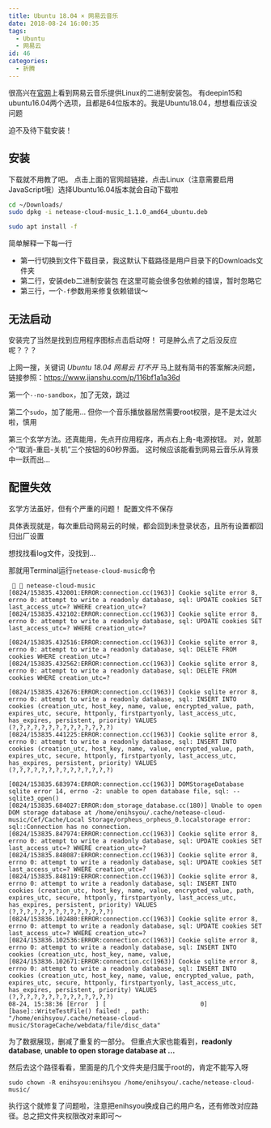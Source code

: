 ```yaml
---
title: Ubuntu 18.04 × 网易云音乐
date: 2018-08-24 16:00:35
tags:
  - Ubuntu
  - 网易云
id: 46
categories:
  - 折腾
---
```


很高兴在[官网](https://music.163.com/#/download)上看到网易云音乐提供Linux的二进制安装包。
有deepin15和ubuntu16.04两个选项，且都是64位版本的。我是Ubuntu18.04，想想看应该没问题

迫不及待下载安装！

<!--more-->

## 安装
下载就不用教了吧。
点击上面的官网超链接，点击Linux（注意需要启用JavaScript哦）选择Ubuntu16.04版本就会自动下载啦

```bash
cd ~/Downloads/
sudo dpkg -i netease-cloud-music_1.1.0_amd64_ubuntu.deb 

sudo apt install -f
```
简单解释一下每一行

- 第一行切换到文件下载目录，我这默认下载路径是用户目录下的Downloads文件夹
- 第二行，安装deb二进制安装包
    在这里可能会很多包依赖的错误，暂时忽略它
- 第三行，一个`-f`参数用来修复依赖错误～

## 无法启动

安装完了当然是找到应用程序图标点击启动呀！
可是肿么点了之后没反应呢？？？

上网一搜，关键词 *Ubuntu 18.04 网易云 打不开*
马上就有简书的答案解决问题，链接参照：https://www.jianshu.com/p/116bf1a1a36d

第一个`--no-sandbox`，加了无效，跳过


第二个`sudo`，加了能用…
但你一个音乐播放器居然需要root权限，是不是太过火啦，慎用

第三个玄学方法。还真能用，先点开应用程序，再点右上角-电源按钮。
对，就那个“取消-重启-关机”三个按钮的60秒界面。
这时候应该能看到网易云音乐从背景中一跃而出…

## 配置失效

玄学方法虽好，但有个严重的问题！
配置文件不保存

具体表现就是，每次重启动网易云的时候，都会回到未登录状态，且所有设置都回归出厂设置

想找找看log文件，没找到…

那就用Terminal运行`netease-cloud-music`命令

       netease-cloud-music                
    [0824/153835.432001:ERROR:connection.cc(1963)] Cookie sqlite error 8, errno 0: attempt to write a readonly database, sql: UPDATE cookies SET last_access_utc=? WHERE creation_utc=?
    [0824/153835.432102:ERROR:connection.cc(1963)] Cookie sqlite error 8, errno 0: attempt to write a readonly database, sql: UPDATE cookies SET last_access_utc=? WHERE creation_utc=?

    [0824/153835.432516:ERROR:connection.cc(1963)] Cookie sqlite error 8, errno 0: attempt to write a readonly database, sql: DELETE FROM cookies WHERE creation_utc=?
    [0824/153835.432562:ERROR:connection.cc(1963)] Cookie sqlite error 8, errno 0: attempt to write a readonly database, sql: DELETE FROM cookies WHERE creation_utc=?

    [0824/153835.432676:ERROR:connection.cc(1963)] Cookie sqlite error 8, errno 0: attempt to write a readonly database, sql: INSERT INTO cookies (creation_utc, host_key, name, value, encrypted_value, path, expires_utc, secure, httponly, firstpartyonly, last_access_utc, has_expires, persistent, priority) VALUES (?,?,?,?,?,?,?,?,?,?,?,?,?,?)
    [0824/153835.441225:ERROR:connection.cc(1963)] Cookie sqlite error 8, errno 0: attempt to write a readonly database, sql: INSERT INTO cookies (creation_utc, host_key, name, value, encrypted_value, path, expires_utc, secure, httponly, firstpartyonly, last_access_utc, has_expires, persistent, priority) VALUES (?,?,?,?,?,?,?,?,?,?,?,?,?,?)

    [0824/153835.683974:ERROR:connection.cc(1963)] DOMStorageDatabase sqlite error 14, errno -2: unable to open database file, sql: -- sqlite3_open()
    [0824/153835.684027:ERROR:dom_storage_database.cc(180)] Unable to open DOM storage database at /home/enihsyou/.cache/netease-cloud-music/Cef/Cache/Local Storage/orpheus_orpheus_0.localstorage error: sql::Connection has no connection.
    [0824/153835.847974:ERROR:connection.cc(1963)] Cookie sqlite error 8, errno 0: attempt to write a readonly database, sql: UPDATE cookies SET last_access_utc=? WHERE creation_utc=?
    [0824/153835.848087:ERROR:connection.cc(1963)] Cookie sqlite error 8, errno 0: attempt to write a readonly database, sql: UPDATE cookies SET last_access_utc=? WHERE creation_utc=?
    [0824/153835.848119:ERROR:connection.cc(1963)] Cookie sqlite error 8, errno 0: attempt to write a readonly database, sql: INSERT INTO cookies (creation_utc, host_key, name, value, encrypted_value, path, expires_utc, secure, httponly, firstpartyonly, last_access_utc, has_expires, persistent, priority) VALUES (?,?,?,?,?,?,?,?,?,?,?,?,?,?)
    [0824/153836.102480:ERROR:connection.cc(1963)] Cookie sqlite error 8, errno 0: attempt to write a readonly database, sql: UPDATE cookies SET last_access_utc=? WHERE creation_utc=?
    [0824/153836.102536:ERROR:connection.cc(1963)] Cookie sqlite error 8, errno 0: attempt to write a readonly database, sql: INSERT INTO cookies (creation_utc, host_key, name, value, 
    [0824/153836.102671:ERROR:connection.cc(1963)] Cookie sqlite error 8, errno 0: attempt to write a readonly database, sql: INSERT INTO cookies (creation_utc, host_key, name, value, encrypted_value, path, expires_utc, secure, httponly, firstpartyonly, last_access_utc, has_expires, persistent, priority) VALUES (?,?,?,?,?,?,?,?,?,?,?,?,?,?)
    08-24, 15:38:36 [Error  ] [                          0] [base]::WriteTestFile() failed! , path: "/home/enihsyou/.cache/netease-cloud-music/StorageCache/webdata/file/disc_data"

为了数据展现，删减了重复的一部分。
但重点大家也能看到，**readonly database**, **unable to open storage database at ...**

然后去这个路径看看，里面是的几个文件夹是归属于root的，肯定不能写入呀

    sudo chown -R enihsyou:enihsyou /home/enihsyou/.cache/netease-cloud-music/

执行这个就修复了问题啦，注意把enihsyou换成自己的用户名，还有修改对应路径。总之把文件夹权限改对来即可～
